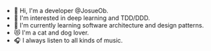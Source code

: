- 👋 Hi, I'm a developer @JosueOb.
- 👀 I'm interested in deep learning and TDD/DDD.
- 🌱 I'm currently learning software architecture and design patterns.
- :heart_eyes_cat: I'm a cat and dog lover.
- 🎧 I always listen to all kinds of music.


<!---
JosueOb/JosueOb is a ✨ special ✨ repository because its `README.md` (this file) appears on your GitHub profile.
You can click the Preview link to take a look at your changes.
--->
